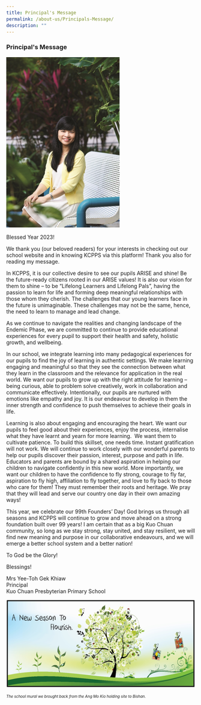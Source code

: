 ```yaml
---
title: Principal's Message
permalink: /about-us/Principals-Message/
description: ""
---
```

<h3> Principal's Message</h3>

<div class="container">
 <img src="/images/principal.jpg" style="width:60%; height:50%;"></div>

<p class="text">Blessed Year 2023!  

  

We thank you (our beloved readers) for your interests in checking out our school website and in knowing KCPPS via this platform! Thank you also for reading my message. 

  

In KCPPS, it is our collective desire to see our pupils ARISE and shine! Be the future-ready citizens rooted in our ARISE values! It is also our vision for them to shine – to be “Lifelong Learners and Lifelong Pals”, having the passion to learn for life and forming deep meaningful relationships with those whom they cherish. The challenges that our young learners face in the future is unimaginable. These challenges may not be the same, hence, the need to learn to manage and lead change.

  

As we continue to navigate the realities and changing landscape of the Endemic Phase, we are committed to continue to provide educational experiences for every pupil to support their health and safety, holistic growth, and wellbeing. 

  

In our school, we integrate learning into many pedagogical experiences for our pupils to find the joy of learning in authentic settings. We make learning engaging and meaningful so that they see the connection between what they learn in the classroom and the relevance for application in the real world. We want our pupils to grow up with the right attitude for learning – being curious, able to problem solve creatively, work in collaboration and communicate effectively. Intentionally, our pupils are nurtured with emotions like empathy and joy. It is our endeavour to develop in them the inner strength and confidence to push themselves to achieve their goals in life.

  

Learning is also about engaging and encouraging the heart. We want our pupils to feel good about their experiences, enjoy the process, internalise what they have learnt and yearn for more learning.  We want them to cultivate patience. To build this skillset, one needs time. Instant gratification will not work. We will continue to work closely with our wonderful parents to help our pupils discover their passion, interest, purpose and path in life. Educators and parents are bound by a shared aspiration in helping our children to navigate confidently in this new world. More importantly, we want our children to have the confidence to fly strong, courage to fly far, aspiration to fly high, affiliation to fly together, and love to fly back to those who care for them! They must remember their roots and heritage. We pray that they will lead and serve our country one day in their own amazing ways!

  

This year, we celebrate our 99th Founders’ Day! God brings us through all seasons and KCPPS will continue to grow and move ahead on a strong foundation built over 99 years! I am certain that as a big Kuo Chuan community, so long as we stay strong, stay united, and stay resilient, we will find new meaning and purpose in our collaborative endeavours, and we will emerge a better school system and a better nation! 

To God be the Glory!  

Blessings!

Mrs Yee-Toh Gek Khiaw<br>
Principal<br>
Kuo Chuan Presbyterian Primary School


<img src="/images/A%20new%20season%20to%20flourish%20banner.png">

<p style="font-size:10px"><em>The school mural we brought back from the Ang Mo Kio holding site to Bishan.</em></p>